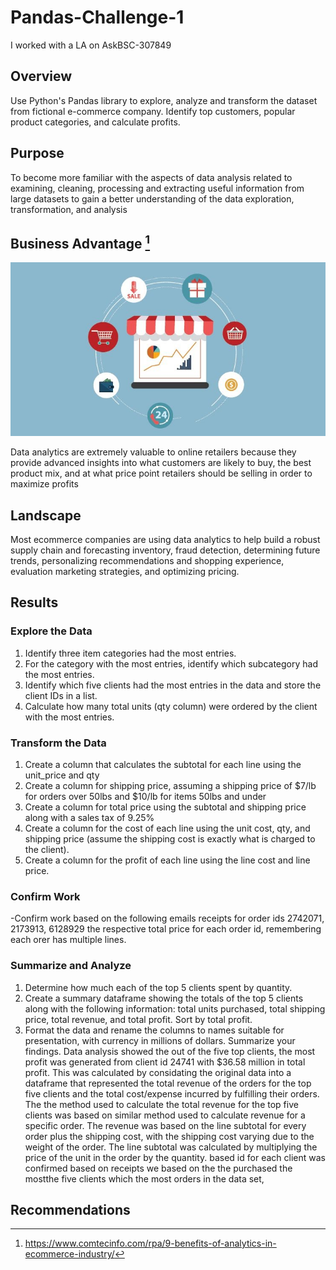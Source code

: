 # Pandas-Challenge-1

I worked with a LA on AskBSC-307849

## Overview

Use Python's Pandas library to explore, analyze and transform the dataset from fictional e-commerce company. Identify top customers, popular product categories, and calculate profits.

## Purpose
To become more familiar with the aspects of data analysis related to examining, cleaning, processing and extracting useful information from large datasets to gain a better understanding of the data exploration, transformation, and analysis

## Business Advantage [^1]

![E-Commerce](images/Ecommerce.jpeg)

Data analytics are extremely valuable to online retailers because they provide advanced insights into what customers are likely to buy, the best product mix, and at what price point retailers should be selling in order to maximize profits

## Landscape
Most ecommerce companies are using data analytics to help build a robust supply chain and forecasting inventory, fraud detection, determining future trends,
personalizing recommendations and shopping experience, evaluation marketing strategies, and optimizing pricing.

## Results

### Explore the Data
1.  Identify three item categories had the most entries.
2.  For the category with the most entries, identify which subcategory had the most entries.
3.  Identify which five clients had the most entries in the data and store the client IDs in a list.
4.  Calculate how many total units (qty column) were ordered by the client with the most entries.

### Transform the Data
1.  Create a column that calculates the subtotal for each line using the unit_price and qty
2.  Create a column for shipping price, assuming a shipping price of $7/lb for orders over 50lbs and $10/lb for items 50lbs and under
3.  Create a column for total price using the subtotal and shipping price along with a sales tax of 9.25%
4.  Create a column for the cost of each line using the unit cost, qty, and shipping price (assume the shipping cost is exactly what is charged to the client).
5.  Create a column for the profit of each line using the line cost and line price.

### Confirm Work
 -Confirm work based on the following emails receipts for order ids 2742071, 2173913, 6128929 the respective total price for each order id, remembering each orer has multiple lines.

 ### Summarize and Analyze
 1. Determine how much each of the top 5 clients spent by quantity.
 2. Create a summary dataframe showing the totals of the top 5 clients along with the following information: total units purchased, total shipping price, total revenue, and total profit. Sort by total profit.
 3. Format the data and rename the columns to names suitable for presentation, with currency in millions of dollars. Summarize your findings.
Data analysis showed the out of the five top clients, the most profit was generated from client id 24741 with $36.58 million in total profit. This was calculated by considating the original data into a dataframe that represented the total revenue of the orders for the top five clients and the total cost/expense incurred by fulfilling their orders. The the method used to calculate the total revenue for the top five clients was based on similar method used to calculate revenue for a specific order. The revenue was based on the line subtotal for every order plus the shipping cost, with the shipping cost varying due to the weight of the order. The line subtotal was calculated by multiplying the price of the unit in the order by the quantity. based  id for each client was confirmed based on receipts we based on the the purchased the mostthe five clients which the most orders in the data set, 

## Recommendations

[^1]: https://www.comtecinfo.com/rpa/9-benefits-of-analytics-in-ecommerce-industry/
